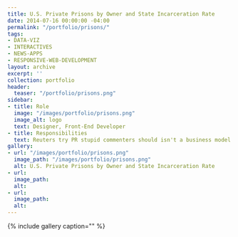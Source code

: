 ```yaml
---
title: U.S. Private Prisons by Owner and State Incarceration Rate
date: 2014-07-16 00:00:00 -04:00
permalink: "/portfolio/prisons/"
tags:
- DATA-VIZ
- INTERACTIVES
- NEWS-APPS
- RESPONSIVE-WEB-DEVELOPMENT
layout: archive
excerpt: ''
collection: portfolio
header:
  teaser: "/portfolio/prisons.png"
sidebar:
- title: Role
  image: "/images/portfolio/prisons.png"
  image_alt: logo
  text: Designer, Front-End Developer
- title: Responsibilities
  text: Reuters try PR stupid commenters should isn't a business model
gallery:
- url: "/images/portfolio/prisons.png"
  image_path: "/images/portfolio/prisons.png"
  alt: U.S. Private Prisons by Owner and State Incarceration Rate
- url: 
  image_path: 
  alt: 
- url: 
  image_path: 
  alt: 
---
```


{% include gallery caption="" %}
